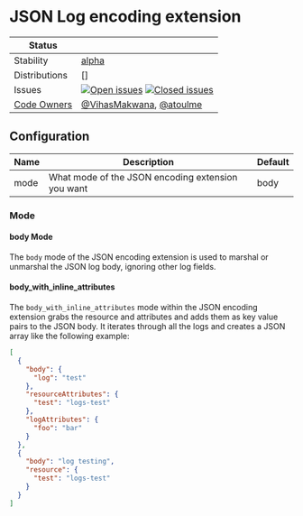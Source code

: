 # JSON Log encoding extension

<!-- status autogenerated section -->
| Status        |           |
| ------------- |-----------|
| Stability     | [alpha]  |
| Distributions | [] |
| Issues        | [![Open issues](https://img.shields.io/github/issues-search/open-telemetry/opentelemetry-collector-contrib?query=is%3Aissue%20is%3Aopen%20label%3Aextension%2Fjsonlogencoding%20&label=open&color=orange&logo=opentelemetry)](https://github.com/open-telemetry/opentelemetry-collector-contrib/issues?q=is%3Aopen+is%3Aissue+label%3Aextension%2Fjsonlogencoding) [![Closed issues](https://img.shields.io/github/issues-search/open-telemetry/opentelemetry-collector-contrib?query=is%3Aissue%20is%3Aclosed%20label%3Aextension%2Fjsonlogencoding%20&label=closed&color=blue&logo=opentelemetry)](https://github.com/open-telemetry/opentelemetry-collector-contrib/issues?q=is%3Aclosed+is%3Aissue+label%3Aextension%2Fjsonlogencoding) |
| [Code Owners](https://github.com/open-telemetry/opentelemetry-collector-contrib/blob/main/CONTRIBUTING.md#becoming-a-code-owner)    | [@VihasMakwana](https://www.github.com/VihasMakwana), [@atoulme](https://www.github.com/atoulme) |

[alpha]: https://github.com/open-telemetry/opentelemetry-collector#alpha
<!-- end autogenerated section -->

## Configuration

| Name                     | Description                                        | Default                                      |
| ------------------------ | -------------------------------------------------- | -------------------------------------------- |
| mode                     | What mode of the JSON encoding extension you want  | body                                         |



### Mode

#### body Mode

The `body` mode of the JSON encoding extension is used to marshal or unmarshal the JSON log body, ignoring other log fields.


#### body_with_inline_attributes

The `body_with_inline_attributes` mode within the JSON encoding extension grabs the resource and attributes and adds them as key value pairs to the JSON body. It iterates through all the logs and creates a JSON array like the following example:

```json
[
  {
    "body": {
      "log": "test"
    },
    "resourceAttributes": {
      "test": "logs-test"
    },
    "logAttributes": {
      "foo": "bar"
    }
  },
  {
    "body": "log testing",
    "resource": {
      "test": "logs-test"
    }
  }
]
```